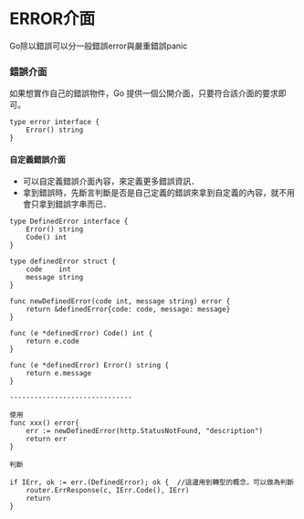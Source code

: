 # ERROR介面

Go除以錯誤可以分一般錯誤error與嚴重錯誤panic

### 錯誤介面 <a href="#cuo-wu-jie-mian" id="cuo-wu-jie-mian"></a>

如果想實作自己的錯誤物件，Go 提供一個公開介面，只要符合該介面的要求即可。

```
type error interface {
    Error() string
}
```

#### 自定義錯誤介面

* 可以自定義錯誤介面內容，來定義更多錯誤資訊．
* 拿到錯誤時，先斷言判斷是否是自己定義的錯誤來拿到自定義的內容，就不用會只拿到錯誤字串而已．

```
type DefinedError interface {
	Error() string
	Code() int
}

type definedError struct {
	code    int
	message string
}

func newDefinedError(code int, message string) error {
	return &definedError{code: code, message: message}
}

func (e *definedError) Code() int {
	return e.code
}

func (e *definedError) Error() string {
	return e.message
}

------------------------------

使用
func xxx() error{
	err := newDefinedError(http.StatusNotFound, "description")
	return err
}

判斷

if IErr, ok := err.(DefinedError); ok {  //這邊用到轉型的概念，可以做為判斷
	router.ErrResponse(c, IErr.Code(), IErr)
	return
}
```

